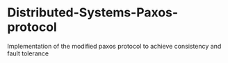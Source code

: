 # Distributed-Systems-Paxos-protocol
Implementation of the modified paxos protocol to achieve consistency and fault tolerance
